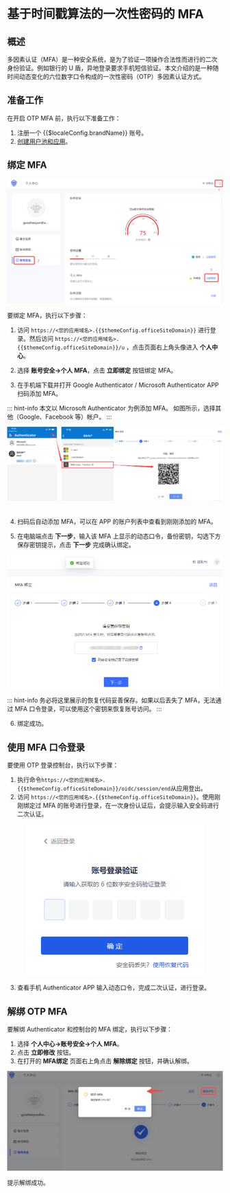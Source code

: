 # 基于时间戳算法的一次性密码的 MFA

<LastUpdated/>

## 概述

多因素认证（MFA）是一种安全系统，是为了验证一项操作合法性而进行的二次身份验证。例如银行的 U 盾，异地登录要求手机短信验证。本文介绍的是一种随时间动态变化的六位数字口令构成的一次性密码（OTP）多因素认证方式。

## 准备工作

在开启 OTP MFA 前，执行以下准备工作：

1. <a :href="`${$themeConfig.consoleDomain}`">注册一个 {{$localeConfig.brandName}} 账号</a>。
2. [创建用户池和应用](/guides/basics/authenticate-first-user/use-hosted-login-page.md)。

## 绑定 MFA

![](./images/mfa-binding-path.png)

要绑定 MFA，执行以下步骤：

1. 访问 `https://<您的应用域名>.{{$themeConfig.officeSiteDomain}}` 进行登录。然后访问 `https://<您的应用域名>.{{$themeConfig.officeSiteDomain}}/u` ，点击页面右上角头像进入 **个人中心**。

2. 选择 **账号安全->个人 MFA**，点击 **立即绑定** 按钮绑定 MFA。
3. 在手机端下载并打开 Google Authenticator / Microsoft Authenticator APP 扫码添加 MFA。

::: hint-info
本文以 Microsoft Authenticator 为例添加 MFA。
如图所示，选择其他（Google、Facebook 等）帐户。
::: 

<img src="./images/authenticator-app-add-mfa.png">

<div style="height: 20px;"></div>

4. 扫码后自动添加 MFA，可以在 APP 的账户列表中查看到刚刚添加的 MFA。

5. 在电脑端点击 **下一步**，输入该 MFA 上显示的动态口令，备份密钥，勾选下方保存密钥提示，点击 **下一步** 完成确认绑定。

<img src="./images/input-otp.png">

::: hint-info
务必将这里展示的恢复代码妥善保存。如果以后丢失了 MFA，无法通过 MFA 口令登录，可以使用这个密钥来恢复账号访问。
:::

6. 绑定成功。

## 使用 MFA 口令登录

要使用 OTP 登录控制台，执行以下步骤：

1. 执行命令`https://<您的应用域名>.{{$themeConfig.officeSiteDomain}}/oidc/session/end`从应用登出。
2. 访问 `https://<您的应用域名>.{{$themeConfig.officeSiteDomain}}`。使用刚刚绑定过 MFA 的账号进行登录，在一次身份认证后，会提示输入安全码进行二次认证。

<div align=center>
<img src="./images/otp-authentication.png"/>
</div>

3. 查看手机 Authenticator APP 输入动态口令，完成二次认证，进行登录。

## 解绑 OTP MFA

要解绑 Authenticator 和控制台的 MFA 绑定，执行以下步骤：

1. 选择 **个人中心->账号安全->个人 MFA**。
2. 点击 **立即修改** 按钮。
3. 在打开的 **MFA绑定** 页面右上角点击 **解除绑定** 按钮，并确认解绑。

![](./images/mfa-unbinding.png)

提示解绑成功。
